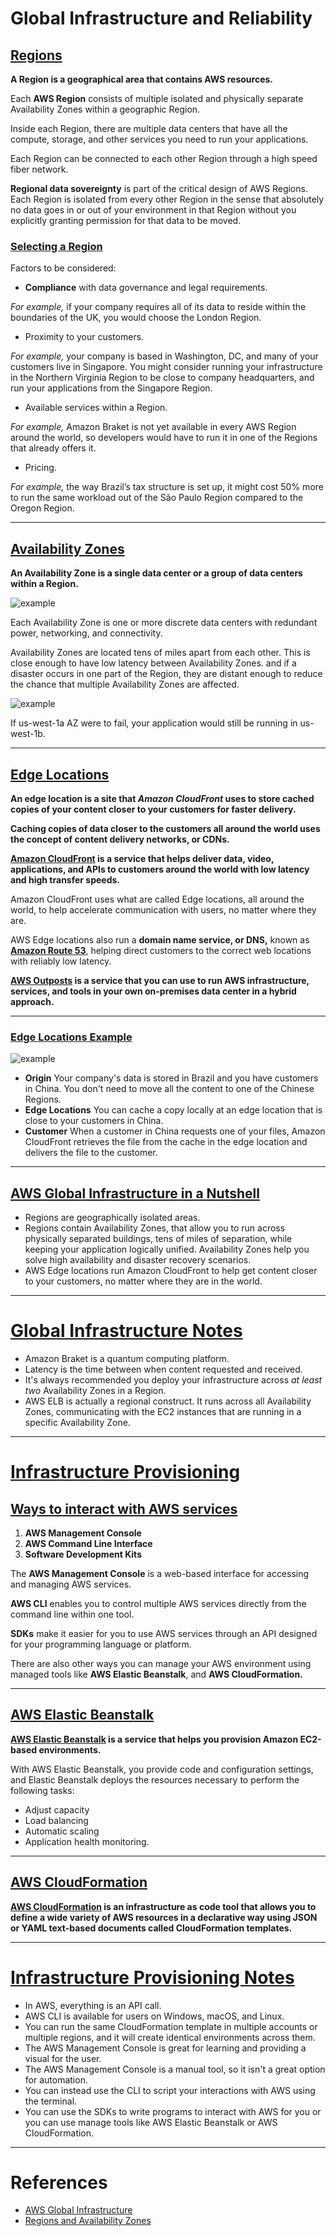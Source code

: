 # Global Infrastructure and Reliability

## [Regions](#regions)

**A Region is a geographical area that contains AWS resources.**

Each **AWS Region** consists of multiple isolated and physically separate Availability Zones within a geographic Region.

Inside each Region, there are multiple data centers that have all the compute, storage, and other services you need to run your applications. 
 
Each Region can be connected to each other Region through a high speed fiber network.

**Regional data sovereignty** is part of the critical design of AWS Regions. Each Region is isolated from every other Region in the sense that absolutely no data goes in or out of your environment in that Region without you explicitly granting permission for that data to be moved.

### [Selecting a Region](#selecting-a-region)

Factors to be considered:
- **Compliance** with data governance and legal requirements.

*For example,* if your company requires all of its data to reside within the boundaries of the UK, you would choose the London Region. 

- Proximity to your customers.

*For example,* your company is based in Washington, DC, and many of your customers live in Singapore. You might consider running your infrastructure in the Northern Virginia Region to be close to company headquarters, and run your applications from the Singapore Region.

- Available services within a Region.

*For example,* Amazon Braket is not yet available in every AWS Region around the world, so developers would have to run it in one of the Regions that already offers it.

- Pricing.

*For example,* the way Brazil’s tax structure is set up, it might cost 50% more to run the same workload out of the São Paulo Region compared to the Oregon Region.

---

## [Availability Zones](#availability-zones)

**An Availability Zone is a single data center or a group of data centers within a Region.**

![example](images/az.png "Availability Zone")

Each Availability Zone is one or more discrete data centers with redundant power, networking, and connectivity. 

Availability Zones are located tens of miles apart from each other. This is close enough to have low latency between Availability Zones. and if a disaster occurs in one part of the Region, they are distant enough to reduce the chance that multiple Availability Zones are affected.

![example](images/az_failure.png "Availability Zone failure")

If us-west-1a AZ were to fail, your application would still be running in us-west-1b.

---

## [Edge Locations](#edge-locations)

**An edge location is a site that *Amazon CloudFront* uses to store cached copies of your content closer to your customers for faster delivery.**

**Caching copies of data closer to the customers all around the world uses the concept of content delivery networks, or CDNs.**

**[Amazon CloudFront](https://aws.amazon.com/cloudfront/) is a service that helps deliver data, video, applications, and APIs to customers around the world with low latency and high transfer speeds.**

Amazon CloudFront uses what are called Edge locations, all around the world, to help accelerate communication with users, no matter where they are. 

AWS Edge locations also run a **domain name service, or DNS,** known as **[Amazon Route 53](https://aws.amazon.com/route53/)**, helping direct customers to the correct web locations with reliably low latency.

**[AWS Outposts](https://aws.amazon.com/outposts/) is a service that you can use to run AWS infrastructure, services, and tools in your own on-premises data center in a hybrid approach.** 

---

### [Edge Locations Example](#edge-locations-example)

![example](images/edge_locations.png "Edge Locations")

+ **Origin** Your company's data is stored in Brazil and you have customers in China. You don't need to move all the content to one of the Chinese Regions.
+ **Edge Locations** You can cache a copy locally at an edge location that is close to your customers in China.
+ **Customer** When a customer in China requests one of your files, Amazon CloudFront retrieves the file from the cache in the edge location and delivers the file to the customer.

---

## [AWS Global Infrastructure in a Nutshell](#aws-global-infrastructure-in-a-nutshell)

- Regions are geographically isolated areas.
- Regions contain Availability Zones, that allow you to run across physically separated buildings, tens of miles of separation, while keeping your application logically unified. Availability Zones help you solve high availability and disaster recovery scenarios.
- AWS Edge locations run Amazon CloudFront to help get content closer to your customers, no matter where they are in the world.

---

# [Global Infrastructure Notes](#notes)

- Amazon Braket is a quantum computing platform.
- Latency is the time between when content requested and received.
- It's always recommended you deploy your infrastructure across *at least* *two* Availability Zones in a Region. 
- AWS ELB is actually a regional construct. It runs across all Availability Zones, communicating with the EC2 instances that are running in a specific Availability Zone. 

---

# [Infrastructure Provisioning](#infrastructure-provisioning)

## [Ways to interact with AWS services](#ways-to-interact-with-aws-services)

1. **AWS Management Console**
2. **AWS Command Line Interface**
3. **Software Development Kits**

The **AWS Management Console** is a web-based interface for accessing and managing AWS services. 

**AWS CLI** enables you to control multiple AWS services directly from the command line within one tool.

**SDKs** make it easier for you to use AWS services through an API designed for your programming language or platform. 

There are also other ways you can manage your AWS environment using managed tools like **AWS Elastic Beanstalk**, and **AWS CloudFormation.** 

---

## [AWS Elastic Beanstalk](#aws-elastic-beanstalk)

**[AWS Elastic Beanstalk](https://aws.amazon.com/elasticbeanstalk/) is a service that helps you provision Amazon EC2-based environments.**

With AWS Elastic Beanstalk, you provide code and configuration settings, and Elastic Beanstalk deploys the resources necessary to perform the following tasks:
- Adjust capacity
- Load balancing
- Automatic scaling
- Application health monitoring.

---

## [AWS CloudFormation](#aws-cloudformation)

**[AWS CloudFormation](https://aws.amazon.com/cloudformation/) is an infrastructure as code tool that allows you to define a wide variety of AWS resources in a declarative way using JSON or YAML text-based documents called CloudFormation templates.** 

---

# [Infrastructure Provisioning Notes](#infrastructure-provisioning-notes)

- In AWS, everything is an API call.
- AWS CLI is available for users on Windows, macOS, and Linux. 
- You can run the same CloudFormation template in multiple accounts or multiple regions, and it will create identical environments across them.
- The AWS Management Console is great for learning and providing a visual for the user. 
- The AWS Management Console is a manual tool, so it isn't a great option for automation. 
- You can instead use the CLI to script your interactions with AWS using the terminal. 
- You can use the SDKs to write programs to interact with AWS for you or you can use manage tools like AWS Elastic Beanstalk or AWS CloudFormation.

---

# References

- [AWS Global Infrastructure](https://aws.amazon.com/about-aws/global-infrastructure)
- [Regions and Availability Zones](https://aws.amazon.com/about-aws/global-infrastructure/regions_az)